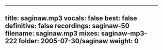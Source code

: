 
---
title: saginaw.mp3
vocals: false
best: false
definitive: false
recordings: saginaw-50
filename: saginaw.mp3
mixes: saginaw-mp3-222
folder: 2005-07-30/saginaw
weight: 0
---
